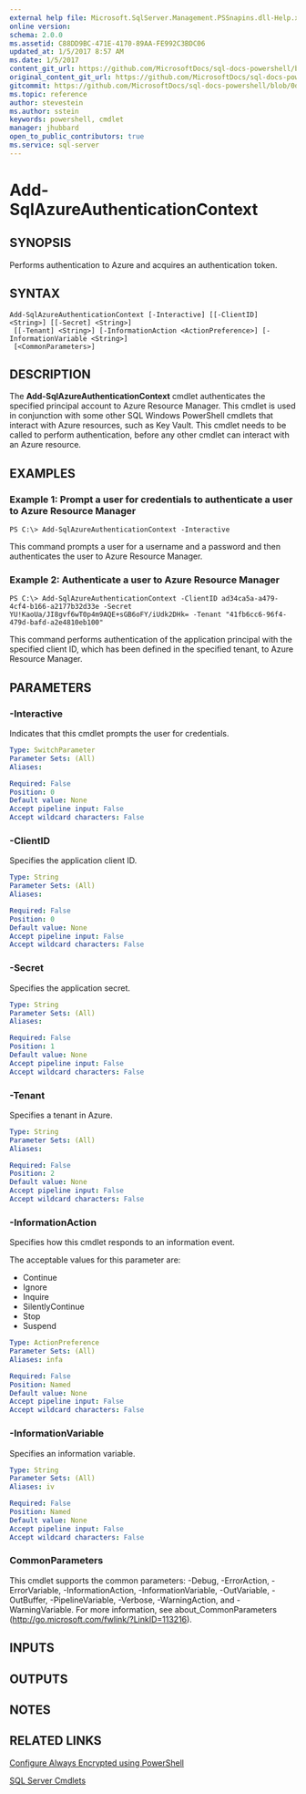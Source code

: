 ```yaml
---
external help file: Microsoft.SqlServer.Management.PSSnapins.dll-Help.xml
online version: 
schema: 2.0.0
ms.assetid: C88DD9BC-471E-4170-89AA-FE992C3BDC06
updated_at: 1/5/2017 8:57 AM
ms.date: 1/5/2017
content_git_url: https://github.com/MicrosoftDocs/sql-docs-powershell/blob/master/sqlserver-cmdlets/sqlserver-module/vlatest/Add-SqlAzureAuthenticationContext.md
original_content_git_url: https://github.com/MicrosoftDocs/sql-docs-powershell/blob/master/sqlserver-cmdlets/sqlserver-module/vlatest/Add-SqlAzureAuthenticationContext.md
gitcommit: https://github.com/MicrosoftDocs/sql-docs-powershell/blob/0d97835841eb5cfbe37d096037375a2e0c3eb87c/sqlserver-cmdlets/sqlserver-module/vlatest/Add-SqlAzureAuthenticationContext.md
ms.topic: reference
author: stevestein
ms.author: sstein
keywords: powershell, cmdlet
manager: jhubbard
open_to_public_contributors: true
ms.service: sql-server
---
```


# Add-SqlAzureAuthenticationContext

## SYNOPSIS
Performs authentication to Azure and acquires an authentication token.

## SYNTAX

```
Add-SqlAzureAuthenticationContext [-Interactive] [[-ClientID] <String>] [[-Secret] <String>]
 [[-Tenant] <String>] [-InformationAction <ActionPreference>] [-InformationVariable <String>]
 [<CommonParameters>]
```

## DESCRIPTION
The **Add-SqlAzureAuthenticationContext** cmdlet authenticates the specified principal account to Azure Resource Manager.
This cmdlet is used in conjunction with some other SQL Windows PowerShell cmdlets that interact with Azure resources, such as Key Vault.
This cmdlet needs to be called to perform authentication, before any other cmdlet can interact with an Azure  resource.

## EXAMPLES

### Example 1: Prompt a user for credentials to authenticate a user to Azure Resource Manager
```
PS C:\> Add-SqlAzureAuthenticationContext -Interactive
```

This command prompts a user for a username and a password and then authenticates the user to Azure Resource Manager.

### Example 2: Authenticate a user to Azure Resource Manager
```
PS C:\> Add-SqlAzureAuthenticationContext -ClientID ad34ca5a-a479-4cf4-b166-a2177b32d33e -Secret YU!KaoUa/JI8gvf6wT0p4m9AQE+sGB6oFY/iUdk2DHk= -Tenant "41fb6cc6-96f4-479d-bafd-a2e4810eb100"
```

This command performs authentication of the application principal with the specified client ID, which has been defined in the specified tenant, to Azure Resource Manager.

## PARAMETERS

### -Interactive
Indicates that this cmdlet prompts the user for credentials.

```yaml
Type: SwitchParameter
Parameter Sets: (All)
Aliases: 

Required: False
Position: 0
Default value: None
Accept pipeline input: False
Accept wildcard characters: False
```

### -ClientID
Specifies the application client ID.

```yaml
Type: String
Parameter Sets: (All)
Aliases: 

Required: False
Position: 0
Default value: None
Accept pipeline input: False
Accept wildcard characters: False
```

### -Secret
Specifies the application secret.

```yaml
Type: String
Parameter Sets: (All)
Aliases: 

Required: False
Position: 1
Default value: None
Accept pipeline input: False
Accept wildcard characters: False
```

### -Tenant
Specifies a tenant in Azure.

```yaml
Type: String
Parameter Sets: (All)
Aliases: 

Required: False
Position: 2
Default value: None
Accept pipeline input: False
Accept wildcard characters: False
```

### -InformationAction
Specifies how this cmdlet responds to an information event.

The acceptable values for this parameter are:

- Continue
- Ignore
- Inquire
- SilentlyContinue
- Stop
- Suspend

```yaml
Type: ActionPreference
Parameter Sets: (All)
Aliases: infa

Required: False
Position: Named
Default value: None
Accept pipeline input: False
Accept wildcard characters: False
```

### -InformationVariable
Specifies an information variable.

```yaml
Type: String
Parameter Sets: (All)
Aliases: iv

Required: False
Position: Named
Default value: None
Accept pipeline input: False
Accept wildcard characters: False
```

### CommonParameters
This cmdlet supports the common parameters: -Debug, -ErrorAction, -ErrorVariable, -InformationAction, -InformationVariable, -OutVariable, -OutBuffer, -PipelineVariable, -Verbose, -WarningAction, and -WarningVariable. For more information, see about_CommonParameters (http://go.microsoft.com/fwlink/?LinkID=113216).

## INPUTS

## OUTPUTS

## NOTES

## RELATED LINKS

[Configure Always Encrypted using PowerShell](https://msdn.microsoft.com/library/mt755926.aspx)

[SQL Server Cmdlets](xref:sqlserver-module/vlatest/SqlServer.md)

